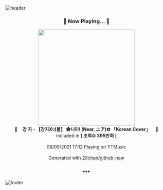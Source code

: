 ![header](https://capsule-render.vercel.app/api?type=wave&height=170&section=header&text=Hi.%20I'm%20SHIFT&fontColor=090707&fontAlignX=45&fontAlignY=65&fontSize=100)

<h3 align="center">🎵 Now Playing... 🎵</h3>
<p align="center">
  <a href="https://music.youtube.com/watch?v=pPDdcDSLHaI">
    <img width="300" src="https://i.ytimg.com/vi/pPDdcDSLHaI/sddefault.jpg?sqp=-oaymwEWCJADEOEBIAQqCghqEJQEGHgg6AJIWg&rs">
  </a>
  <br>
  🎵&nbsp&nbsp&nbsp <b>강 지 - 【강지X너불】 ✿니아! (Near, ニア)✿ 「Korean Cover」</b> &nbsp&nbsp&nbsp🎵
  <br>
  included in <b>[ 조회수 395만회 ]</b>
  
  <br />
  <br />
  08/09/2021 17:12 Playing on YTMusic
  <br />
  <br />
  Generated with <a href="https://github.com/20chan/github-now">20chan/github-now</a>
</p>

<h3 align="center">•••</h3>

![footer](https://capsule-render.vercel.app/api?type=wave&height=150&section=footer)
